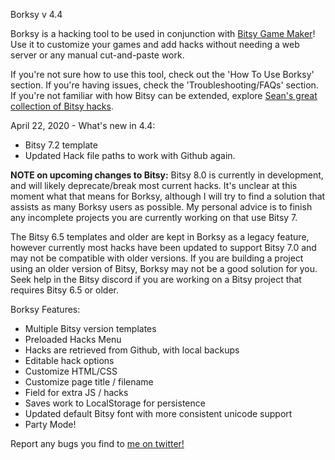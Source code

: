 Borksy v 4.4

Borksy is a hacking tool to be used in conjunction with [Bitsy Game Maker](https://ledoux.itch.io/bitsy)! Use it to customize your games and add hacks without needing a web server or any manual cut-and-paste work.

If you're not sure how to use this tool, check out the 'How To Use Borksy' section. If you're having issues, check the 'Troubleshooting/FAQs' section. If you're not familiar with how Bitsy can be extended, explore [Sean's great collection of Bitsy hacks](https://github.com/seleb/bitsy-hacks/).

April 22, 2020 - What's new in 4.4:
* Bitsy 7.2 template
* Updated Hack file paths to work with Github again.

**NOTE on upcoming changes to Bitsy:** Bitsy 8.0 is currently in development, and will likely deprecate/break most current hacks. It's unclear at this moment what that means for Borksy, although I will try to find a solution that assists as many Borksy users as possible. My personal advice is to finish any incomplete projects you are currently working on that use Bitsy 7.

The Bitsy 6.5 templates and older are kept in Borksy as a legacy feature, however currently most hacks have been updated to support Bitsy 7.0 and may not be compatible with older versions. If you are building a project using an older version of Bitsy, Borksy may not be a good solution for you. Seek help in the Bitsy discord if you are working on a Bitsy project that requires Bitsy 6.5 or older.

Borksy Features:
* Multiple Bitsy version templates
* Preloaded Hacks Menu
* Hacks are retrieved from Github, with local backups
* Editable hack options
* Customize HTML/CSS
* Customize page title / filename
* Field for extra JS / hacks
* Saves work to LocalStorage for persistence
* Updated default Bitsy font with more consistent unicode support
* Party Mode!

Report any bugs you find to [me on twitter!](https://twitter.com/AYolland)
